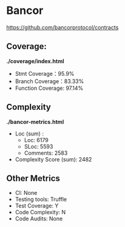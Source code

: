# Bancor

https://github.com/bancorprotocol/contracts

## Coverage:

**./coverage/index.html**

* Stmt Coverage：95.9%
* Branch Coverage：83.33%
* Function Coverage: 97.14%

## Complexity

**./bancor-metrics.html**

* Loc (sum) :   
  * Loc: 6179
  * SLoc: 5593
  * Comments: 2583
* Complexity Score (sum): 2482

## Other Metrics

* CI: None
* Testing tools: Truffle
* Test Coverage: Y
* Code Complexity: N
* Code Audits: None